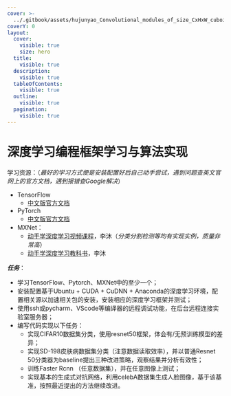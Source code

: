 ```yaml
---
cover: >-
  ../.gitbook/assets/hujunyao_Convolutional_modules_of_size_CxHxW_cuboids_convolutio_b883522d-ed6a-429f-99dc-4638e414e957.webp
coverY: 0
layout:
  cover:
    visible: true
    size: hero
  title:
    visible: true
  description:
    visible: true
  tableOfContents:
    visible: true
  outline:
    visible: true
  pagination:
    visible: true
---
```


# 深度学习编程框架学习与算法实现

学习资源：（_最好的学习方式便是安装配置好后自己动手尝试，遇到问题查英文官网上的官方文档，遇到报错查Google解决_）

* TensorFlow
  * [中文版官方文档](https://www.w3cschool.cn/tensorflow\_python/?)
* PyTorch
  * [中文版官方文档](https://pytorch-cn.readthedocs.io/zh/latest/)
* MXNet：
  * [动手学深度学习视频课程](https://www.bilibili.com/video/av42355860?from=search\&seid=10327628739099351727)，李沐（_分类分割检测等均有实现实例，质量非常高_）
  * [动手学深度学习教科书](http://zh.gluon.ai/)，李沐

_**任务**_：

* 学习TensorFlow、Pytorch、MXNet中的至少一个；
* 安装配置基于Ubuntu + CUDA + CuDNN + Anaconda的深度学习环境，配置相关源以加速相关包的安装，安装相应的深度学习框架并测试；
* 使用ssh或pycharm、VScode等编译器的远程调试功能，在后台远程连接实验室服务器；
* 编写代码实现以下任务：
  * 实现CIFAR10数据集分类，使用resnet50框架，体会有/无预训练模型的差异；
  * 实现SD-198皮肤病数据集分类（注意数据读取效率），并以普通Resnet 50分类器为baseline提出三种改进策略，观察结果并分析有效性；
  * 训练Faster Rcnn （任意数据集），并在任意图像上测试；
  * 实现基本的生成式对抗网络，利用celebA数据集生成人脸图像，基于该基准，按照最近提出的方法继续改进。
